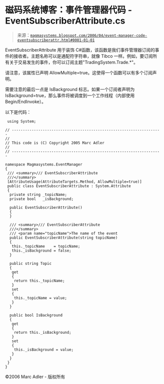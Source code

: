 <!--yml

分类：未分类

日期：2024-05-18 05:21:06

-->

# 磁码系统博客：事件管理器代码 - EventSubscriberAttribute.cs

> 来源：[`magmasystems.blogspot.com/2006/04/event-manager-code-eventsubscriberattr.html#0001-01-01`](http://magmasystems.blogspot.com/2006/04/event-manager-code-eventsubscriberattr.html#0001-01-01)

EventSubscriberAttribute 用于装饰 C#函数，该函数是我们事件管理器订阅的事件的接收者。主题名称可以是通配符字符串，就像 Tibco 一样。例如，要订阅所有关于交易发生的事件，你可以订阅主题"TradingSystem.Trade.*"。

请注意，该属性已声明 AllowMultiple=true。这使得一个函数可以有多个订阅声明。

需要注意的最后一点是 IsBackground 标志。如果一个订阅者声明为 IsBackground=true，那么事件将被调度到一个工作线程（内部使用 Begin/EndInvoke）。

以下是代码：

````
 using System;

// --------------------------------------------------------------------
//
// This code is (C) Copyright 2005 Marc Adler
//
// --------------------------------------------------------------------

namespace Magmasystems.EventManager
{
 /// <summary>/// EventSubscriberAttribute
 ///</summary> 
 [AttributeUsage(AttributeTargets.Method, AllowMultiple=true)]
 public class EventSubscriberAttribute : System.Attribute
 {
  private string _topicName;
  private bool   _isBackground;

  public EventSubscriberAttribute()
  {
  }

  /// <summary>/// EventSubscriberAttribute
  ///</summary> 
  /// <param name="topicName">The name of the event
  public EventSubscriberAttribute(string topicName)
  {
   this._topicName    = topicName;
   this._isBackground = false;
  }

  public string Topic
  {
   get
   {
    return this._topicName;
   }
   set
   {
    this._topicName = value;
   }
  }

  public bool IsBackground
  {
   get
   {
    return this._isBackground;
   }
   set
   {
    this._isBackground = value;
   }
  }
 }
} 
````

©2006 Marc Adler - 版权所有
